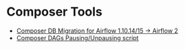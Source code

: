 # Composer Tools

* [Composer DB Migration for Airflow 1.10.14/15 -> Airflow 2](composer_db_transfer.md)
* [Composer DAGs Pausing/Unpausing script](composer_dags.md)
